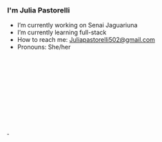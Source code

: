 ### I'm Julia Pastorelli

- I’m currently working on Senai Jaguariuna
- I’m currently learning full-stack
- How to reach me: Juliapastorelli502@gmail.com
- Pronouns: She/her

<div>
  <a href="https://github.com/PastorelliJulia">
  <img height="180em" scr="https://github-readme-stats.vercel.app/api?username=PastorelliJulia&show_icons=true&theme=dark&include_all_comsits=true&count_private=true"/>
  <img height="180em" scr="https://github-readme-stats.vercel.app/api/api/tpo-langs/?username=PastorelliJulia&layout=compact&langs_count=168theme=dark""/>
</div>
